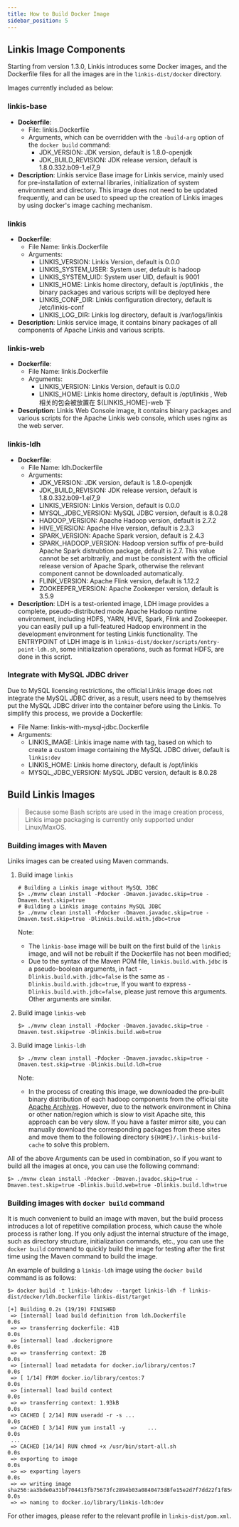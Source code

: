 ```yaml
---
title: How to Build Docker Image
sidebar_position: 5
---
```


## Linkis Image Components

Starting from version 1.3.0, Linkis introduces some Docker images, and the Dockerfile files for all the images are in the `linkis-dist/docker` directory.

Images currently included as below:

### linkis-base
  
  - __Dockerfile__: 
    - File: linkis.Dockerfile
    - Arguments, which can be overridden with the `-build-arg` option of the `docker build` command: 
      * JDK_VERSION: JDK version, default is 1.8.0-openjdk
      * JDK_BUILD_REVISION: JDK release version, default is 1.8.0.332.b09-1.el7_9
  - __Description__: Linkis service Base image for Linkis service, mainly used for pre-installation of external libraries, initialization of system environment and directory. This image does not need to be updated frequently, and can be used to speed up the creation of Linkis images by using docker's image caching mechanism.

### linkis
  - __Dockerfile__: 
    - File Name: linkis.Dockerfile
    - Arguments:
      * LINKIS_VERSION: Linkis Version, default is 0.0.0
      * LINKIS_SYSTEM_USER: System user, default is hadoop 
      * LINKIS_SYSTEM_UID: System user UID, default is 9001
      * LINKIS_HOME: Linkis home directory, default is /opt/linkis , the binary packages and various scripts will be deployed here
      * LINKIS_CONF_DIR: Linkis configuration directory, default is /etc/linkis-conf
      * LINKIS_LOG_DIR: Linkis log directory, default is /var/logs/linkis
  - __Description__: Linkis service image, it contains binary packages of all components of Apache Linkis and various scripts.

### linkis-web
  - __Dockerfile__: 
    - File Name: linkis.Dockerfile
    - Arguments:
      * LINKIS_VERSION: Linkis Version, default is 0.0.0
      * LINKIS_HOME: Linkis home directory, default is /opt/linkis , Web 相关的包会被放置在 ${LINKIS_HOME}-web 下 
  - __Description__: Linkis Web Console image, it contains binary packages and various scripts for the Apache Linkis web console, which uses nginx as the web server. 

### linkis-ldh
  - __Dockerfile__: 
    - File Name: ldh.Dockerfile
    - Arguments:
      * JDK_VERSION: JDK version, default is 1.8.0-openjdk
      * JDK_BUILD_REVISION: JDK release version, default is 1.8.0.332.b09-1.el7_9
      * LINKIS_VERSION: Linkis Version, default is 0.0.0
      * MYSQL_JDBC_VERSION: MySQL JDBC version, default is 8.0.28
      * HADOOP_VERSION: Apache Hadoop version, default is 2.7.2
      * HIVE_VERSION: Apache Hive version, default is 2.3.3
      * SPARK_VERSION:  Apache Spark version, default is 2.4.3
      * SPARK_HADOOP_VERSION:  Hadoop version suffix of pre-build Apache Spark distrubtion package, default is 2.7. This value cannot be set arbitrarily, and must be consistent with the official release version of Apache Spark, otherwise the relevant component cannot be downloaded automatically.  
      * FLINK_VERSION:  Apache Flink version, default is 1.12.2
      * ZOOKEEPER_VERSION:  Apache Zookeeper version, default is 3.5.9
  - __Description__: LDH is a test-oriented image, LDH image provides a complete, pseudo-distributed mode Apache Hadoop runtime environment, including HDFS, YARN, HIVE, Spark, Flink and Zookeeper. you can easily pull up a full-featured Hadoop environment in the development environment for testing Linkis functionality. The ENTRYPOINT of LDH image is in `linkis-dist/docker/scripts/entry-point-ldh.sh`, some initialization operations, such as format HDFS, are done in this script. 

### Integrate with MySQL JDBC driver

Due to MySQL licensing restrictions, the official Linkis image does not integrate the MySQL JDBC driver, as a result, users need to  by themselves put the MySQL JDBC driver into the container before using the Linkis. To simplify this process, we provide a Dockerfile:

- File Name: linkis-with-mysql-jdbc.Dockerfile
- Arguments:
  * LINKIS_IMAGE: Linkis image name with tag, based on which to create a custom image containing the MySQL JDBC driver, default is `linkis:dev`
  * LINKIS_HOME: Linkis home directory, default is /opt/linkis
  * MYSQL_JDBC_VERSION: MySQL JDBC version, default is 8.0.28

## Build Linkis Images

> Because some Bash scripts are used in the image creation process, Linkis image packaging is currently only supported under Linux/MaxOS. 

### Building images with Maven

Liniks images can be created using Maven commands. 

1. Build image `linkis` 

    ``` shell
    # Building a Linkis image without MySQL JDBC
    $> ./mvnw clean install -Pdocker -Dmaven.javadoc.skip=true -Dmaven.test.skip=true
    # Building a Linkis image contains MySQL JDBC
    $> ./mvnw clean install -Pdocker -Dmaven.javadoc.skip=true -Dmaven.test.skip=true -Dlinkis.build.with.jdbc=true
    ```
    Note: 
    * The `linkis-base` image will be built on the first build of the `linkis` image, and will not be rebuilt if the Dockerfile has not been modified;
    * Due to the syntax of the Maven POM file, `linkis.build.with.jdbc` is a pseudo-boolean arguments, in fact `-Dlinkis.build.with.jdbc=false` is the same as `-Dlinkis.build.with.jdbc=true`, If you want to express `-Dlinkis.build.with.jdbc=false`, please just remove this arguments. Other arguments are similar. 

2. Build image `linkis-web` 

    ``` shell
    $> ./mvnw clean install -Pdocker -Dmaven.javadoc.skip=true -Dmaven.test.skip=true -Dlinkis.build.web=true
    ```

3. Build image `linkis-ldh`

    ``` shell
    $> ./mvnw clean install -Pdocker -Dmaven.javadoc.skip=true -Dmaven.test.skip=true -Dlinkis.build.ldh=true
    ```

    Note: 
    * In the process of creating this image, we downloaded the pre-built binary distribution of each hadoop components from the official site [Apache Archives](https://archive.apache.org/dist/). However, due to the network environment in China or other nation/region which is slow to visit Apache site, this approach can be very slow. If you have a faster mirror site, you can manually download the corresponding packages from these sites and move them to the following directory `${HOME}/.linkis-build-cache` to solve this problem. 

All of the above Arguments can be used in combination, so if you want to build all the images at once, you can use the following command:

``` shell
$> ./mvnw clean install -Pdocker -Dmaven.javadoc.skip=true -Dmaven.test.skip=true -Dlinkis.build.web=true -Dlinkis.build.ldh=true
```

### Building images with `docker build` command

It is much convenient to build an image with maven, but the build process introduces a lot of repetitive compilation process, which cause the whole process is rather long. If you only adjust the internal structure of the image, such as directory structure, initialization commands, etc., you can use the `docker build` command to quickly build the image for testing after the first time using the Maven command to build the image. 

An example of building a `linkis-ldh` image using the `docker build` command is as follows:

``` shell
$> docker build -t linkis-ldh:dev --target linkis-ldh -f linkis-dist/docker/ldh.Dockerfile linkis-dist/target

[+] Building 0.2s (19/19) FINISHED                                                                                                                                                                                      
 => [internal] load build definition from ldh.Dockerfile               0.0s
 => => transferring dockerfile: 41B                                    0.0s
 => [internal] load .dockerignore                                      0.0s
 => => transferring context: 2B                                        0.0s
 => [internal] load metadata for docker.io/library/centos:7            0.0s
 => [ 1/14] FROM docker.io/library/centos:7                            0.0s
 => [internal] load build context                                      0.0s
 => => transferring context: 1.93kB                                    0.0s
 => CACHED [ 2/14] RUN useradd -r -s ...                               0.0s
 => CACHED [ 3/14] RUN yum install -y       ...                        0.0s
 ...
 => CACHED [14/14] RUN chmod +x /usr/bin/start-all.sh                  0.0s
 => exporting to image                                                 0.0s
 => => exporting layers                                                0.0s
 => => writing image sha256:aa3bde0a31bf704413fb75673fc2894b03a0840473d8fe15e2d7f7dd22f1f854     0.0s
 => => naming to docker.io/library/linkis-ldh:dev 
```

For other images, please refer to the relevant profile in `linkis-dist/pom.xml`.

